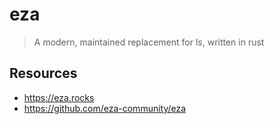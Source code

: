 # eza

> A modern, maintained replacement for ls, written in rust

## Resources

- https://eza.rocks
- https://github.com/eza-community/eza
